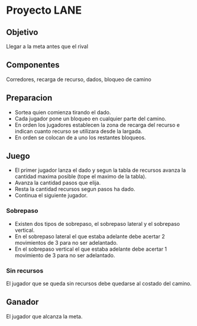 # Proyecto LANE

## Objetivo 
Llegar a la meta antes que el rival

## Componentes
Corredores, recarga de recurso, dados, bloqueo de camino

## Preparacion

* Sortea quien comienza tirando el dado.
* Cada jugador pone un bloqueo en cualquier parte del camino.
* En orden los jugadores establecen la zona de recarga del recurso e indican cuanto recurso se utilizara desde la largada.
* En orden se colocan de a uno los restantes bloqueos.

## Juego
* El primer jugador lanza el dado y segun la tabla de recursos avanza la cantidad maxima posible (tope el maximo de la tabla).
* Avanza la cantidad pasos que elija.
* Resta la cantidad recursos segun pasos ha dado.
* Continua el siguiente jugador.

### Sobrepaso
* Existen dos tipos de sobrepaso, el sobrepaso lateral y el sobrepaso vertical.
* En el sobrepaso lateral el que estaba adelante debe acertar 2 movimientos de 3 para no ser adelantado.
* En el sobrepaso vertical el que estaba adelante debe acertar 1 movimiento de 3 para no ser adelantado.

### Sin recursos
El jugador que se queda sin recursos debe quedarse al costado del camino.

## Ganador
El jugador que alcanza la meta.